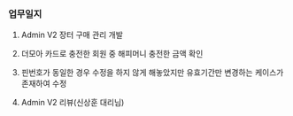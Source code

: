 ### 업무일지

1. Admin V2 장터 구매 관리 개발

2. 더모아 카드로 충전한 회원 중 해피머니 충전한 금액 확인

3. 핀번호가 동일한 경우 수정을 하지 않게 해놓았지만 유효기간만 변경하는 케이스가 존재하여 수정

4. Admin V2 리뷰(신상훈 대리님)

